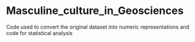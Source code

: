 # Masculine_culture_in_Geosciences
Code used to convert the original dataset into numeric representations and code for statistical analysis
